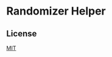 # Randomizer Helper

## License

[MIT](https://github.com/taylorbryant/gatsby-starter-tailwind/blob/master/LICENSE.md)
